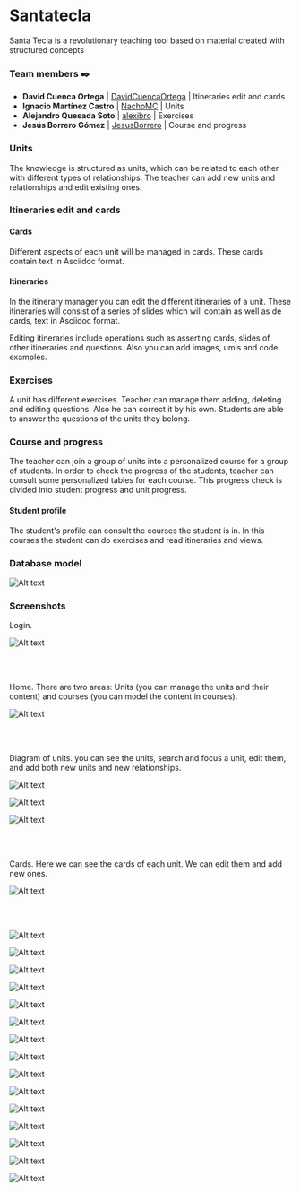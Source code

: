 # Santatecla
Santa Tecla is a revolutionary teaching tool based on material created with structured concepts

### Team members ✒️


* **David Cuenca Ortega**     | [DavidCuencaOrtega](https://github.com/DavidCuencaOrtega) | Itineraries edit and cards
* **Ignacio Martínez Castro** | [NachoMC](https://github.com/NachoMC) | Units
* **Alejandro Quesada Soto**  | [alexibro](https://github.com/alexibro) | Exercises
* **Jesús Borrero Gómez**     | [JesusBorrero](https://github.com/JesusBorrero) | Course and progress

### Units
The knowledge is structured as units, which can be related to each other with different types of relationships. The teacher can add new units and relationships and edit existing ones.

### Itineraries edit and cards
#### Cards
Different aspects of each unit will be managed in cards. These cards contain text in Asciidoc format.

#### Itineraries
In the itinerary manager you can edit the different itineraries of a unit. These itineraries will consist of a series of slides which will contain as well as de cards, text in Asciidoc format.

Editing itineraries include operations such as asserting cards, slides of other itineraries and questions. Also you can add images, umls and code examples.

### Exercises

A unit has different exercises. Teacher can manage them adding, deleting and editing questions. Also he can correct it by his own.
Students are able to answer the questions of the units they belong.

### Course and progress

The teacher can join a group of units into a personalized course for a group of students. In order to check the progress of the students, teacher can consult some personalized tables for each course. This progress check is divided into student progress and unit progress.

#### Student profile

The student's profile can consult the courses the student is in. In this courses the student can do exercises and read itineraries and views.

### Database model

![Alt text](https://github.com/codeurjc/santatecla/blob/master/resources/DBModel6.png)

### Screenshots

Login.

![Alt text](https://github.com/codeurjc/santatecla/blob/master/resources/0.login.PNG)

<br/>
<br/>

Home. There are two areas: Units (you can manage the units and their content) and courses (you can model the content in courses).

![Alt text](https://github.com/codeurjc/santatecla/blob/master/resources/1.profesor.PNG)

<br/>
<br/>

Diagram of units. you can see the units, search and focus a unit, edit them, and add both new units and new relationships.

![Alt text](https://github.com/codeurjc/santatecla/blob/master/resources/2.profesor.PNG)

![Alt text](https://github.com/codeurjc/santatecla/blob/master/resources/3.profesor.png)

![Alt text](https://github.com/codeurjc/santatecla/blob/master/resources/4.profesor.PNG)

<br/>
<br/>

Cards. Here we can see the cards of each unit. We can edit them and add new ones.

![Alt text](https://github.com/codeurjc/santatecla/blob/master/resources/5.profesor.PNG)

<br/>
<br/>

![Alt text](https://github.com/codeurjc/santatecla/blob/master/resources/lessonsList.PNG)

![Alt text](https://github.com/codeurjc/santatecla/blob/master/resources/lessoneditor.PNG)

![Alt text](https://github.com/codeurjc/santatecla/blob/master/resources/lessonView.PNG)

![Alt text](https://github.com/codeurjc/santatecla/blob/master/resources/modulesList.PNG)

![Alt text](https://github.com/codeurjc/santatecla/blob/master/resources/moduleEditor.PNG)

![Alt text](https://github.com/codeurjc/santatecla/blob/master/resources/coursesList.PNG)

![Alt text](https://github.com/codeurjc/santatecla/blob/master/resources/addCourse.PNG)

![Alt text](https://github.com/codeurjc/santatecla/blob/master/resources/courseContent.PNG)

![Alt text](https://github.com/codeurjc/santatecla/blob/master/resources/courseStudents.PNG)

![Alt text](https://github.com/codeurjc/santatecla/blob/master/resources/questionsList.PNG)

![Alt text](https://github.com/codeurjc/santatecla/blob/master/resources/courseStudents.PNG)

![Alt text](https://github.com/codeurjc/santatecla/blob/master/resources/seguimientoModulo.PNG)

![Alt text](https://github.com/codeurjc/santatecla/blob/master/resources/seguimientoClase.PNG)

![Alt text](https://github.com/codeurjc/santatecla/blob/master/resources/curso.PNG)

![Alt text](https://github.com/codeurjc/santatecla/blob/master/resources/studentCourses.PNG)



